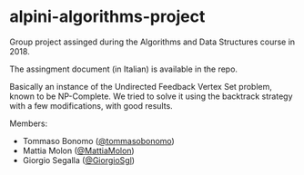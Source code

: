 # alpini-algorithms-project

Group project assinged during the Algorithms and Data Structures course in 2018.

The assingment document (in Italian) is available in the repo.

Basically an instance of the Undirected Feedback Vertex Set problem, known to be NP-Complete. We tried to solve it using the backtrack strategy with a few modifications, with good results.

Members:

- Tommaso Bonomo ([@tommasobonomo](https://github.com/tommasobonomo))
- Mattia Molon ([@MattiaMolon](https://github.com/MattiaMolon))
- Giorgio Segalla ([@GiorgioSgl](https://github.com/GiorgioSgl))
